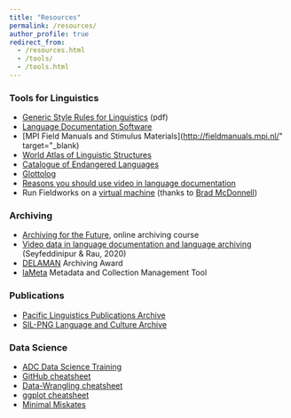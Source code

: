 ```yaml
---
title: "Resources"
permalink: /resources/
author_profile: true
redirect_from:
  - /resources.html
  - /tools/
  - /tools.html
---
```


### Tools for  Linguistics

* [Generic Style Rules for Linguistics](http://www.elpublishing.org/docs/public/generic-style-rules-linguistics.pdf) (pdf)
* [Language Documentation Software](http://www.rnld.org/software)
* [MPI Field Manuals and Stimulus Materials](http://fieldmanuals.mpi.nl/" target="_blank)
* [World Atlas of Linguistic Structures](http://wals.info)
* [Catalogue of Endangered Languages](http://endangeredlanguages.com)
* [Glottolog](http://glottolog.org)
* [Reasons you should use video in language documentation](https://www.superlinguo.com/post/148949834781/reasons-you-should-use-video-in-language)
* Run Fieldworks on a [virtual machine](https://mcdonn.github.io/2020-710/2020-710-syllabus/2020-710-syllabus.html#instructions_for_downloading_flex_on_virtual_machine) (thanks to [Brad McDonnell](http://www.bradleymcdonnell.org/))

### Archiving
* [Archiving for the Future](https://archivingforthefuture.teachable.com/), online archiving course
* [Video data in language documentation and language archiving](http://hdl.handle.net/10125/24965) (Seyfeddinipur & Rau, 2020)
* [DELAMAN](https://www.delaman.org/delaman-award/) Archiving Award
* [laMeta](http://lameta.org) Metadata and Collection Management Tool 

### Publications

* [Pacific Linguistics Publications Archive](http://sealang.net/archives/pl/)
* [SIL-PNG Language and Culture Archive](https://pnglanguages.sil.org/resources)





### Data Science

* [ADC Data Science Training](http://training.arcticdata.io/materials/arctic-data-center-training/)
* [GitHub cheatsheet](docs/github-git-cheat-sheet.pdf)
* [Data-Wrangling cheatsheet](docs/data-wrangling-cheatsheet.pdf)
* [ggplot cheatsheet](docs/ggplot2-cheatsheet.pdf)
* [Minimal Miskates](https://mmistakes.github.io/minimal-mistakes/docs/quick-start-guide/)


